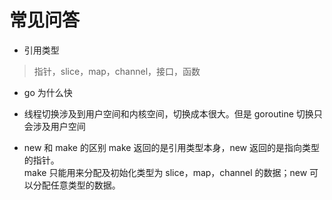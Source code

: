 # 常见问答

- 引用类型
> 指针，slice，map，channel，接口，函数

- go 为什么快
- 线程切换涉及到用户空间和内核空间，切换成本很大。但是 goroutine 切换只会涉及用户空间

- new 和 make 的区别
make 返回的是引用类型本身，new 返回的是指向类型的指针。  
make 只能用来分配及初始化类型为 slice，map，channel 的数据；new 可以分配任意类型的数据。
